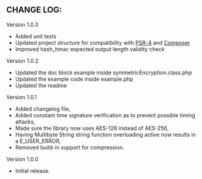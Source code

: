CHANGE LOG:
-----------

Version 1.0.3
- Added unit tests
- Updated project structure for compatibility with [PSR-4](http://www.php-fig.org/psr/psr-4/) and [Composer](https://getcomposer.org/)
- Improved hash_hmac expected output length validity check

Version 1.0.2
- Updated the doc block example inside symmetricEncryption.class.php
- Updated the example code inside example.php
- Updated the readme

Version 1.0.1
- Added changelog file,
- Added constant time signature verification as to prevent possible timing attacks,
- Made sure the library now uses AES-128 instead of AES-256,
- Having Multibyte String string function overloading active now results in a E_USER_ERROR,
- Removed build-in support for compression.

Version 1.0.0
- Initial release.
